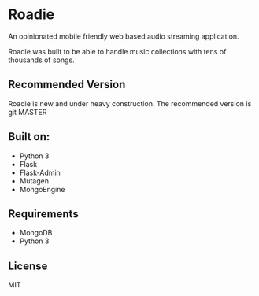 Roadie
======

An opinionated mobile friendly web based audio streaming application.

Roadie was built to be able to handle music collections with tens of thousands of songs. 

Recommended Version
-------------------
Roadie is new and under heavy construction. The recommended version is git MASTER

Built on:
---------
* Python 3
* Flask
* Flask-Admin
* Mutagen
* MongoEngine

Requirements
------------
* MongoDB
* Python 3

License
-------
MIT
